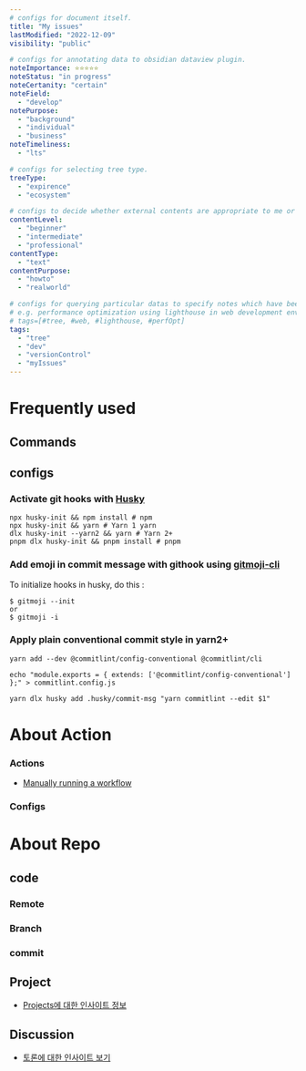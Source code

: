 ```yaml
---
# configs for document itself.
title: "My issues"
lastModified: "2022-12-09"
visibility: "public"

# configs for annotating data to obsidian dataview plugin.
noteImportance: ⭐⭐⭐⭐⭐
noteStatus: "in progress"
noteCertanity: "certain"
noteField:
  - "develop"
notePurpose:
  - "background"
  - "individual"
  - "business"
noteTimeliness:
  - "lts"

# configs for selecting tree type.
treeType:
  - "expirence"
  - "ecosystem"

# configs to decide whether external contents are appropriate to me or not.
contentLevel:
  - "beginner"
  - "intermediate"
  - "professional"
contentType:
  - "text"
contentPurpose:
  - "howto"
  - "realworld"

# configs for querying particular datas to specify notes which have been noted expirences related to particular subject.
# e.g. performance optimization using lighthouse in web development environments:
# tags=[#tree, #web, #lighthouse, #perfOpt]
tags:
  - "tree"
  - "dev"
  - "versionControl"
  - "myIssues"
---
```

# Frequently used
## Commands
### 

## configs
### Activate git hooks with [Husky](https://typicode.github.io/husky/#/?id=automatic-recommended)
```shell
npx husky-init && npm install # npm
npx husky-init && yarn # Yarn 1 yarn
dlx husky-init --yarn2 && yarn # Yarn 2+
pnpm dlx husky-init && pnpm install # pnpm
```

### Add emoji in commit message with githook using [gitmoji-cli](https://github.com/carloscuesta/gitmoji-cli#usage)
To initialize hooks in husky, do this :
```shell
$ gitmoji --init
or
$ gitmoji -i
```

### Apply plain conventional commit style in yarn2+
```shell
yarn add --dev @commitlint/config-conventional @commitlint/cli 

echo "module.exports = { extends: ['@commitlint/config-conventional'] };" > commitlint.config.js 

yarn dlx husky add .husky/commit-msg "yarn commitlint --edit $1"
```

# About Action
### Actions
-  [Manually running a workflow](https://docs.github.com/en/actions/managing-workflow-runs/manually-running-a-workflow?tool=webui)


### Configs


# About Repo
## code
### Remote

### Branch

### commit

## Project
- [Projects에 대한 인사이트 정보](https://docs.github.com/ko/issues/planning-and-tracking-with-projects/viewing-insights-from-your-project/about-insights-for-projects)

## Discussion
- [토론에 대한 인사이트 보기](https://docs.github.com/ko/discussions/managing-discussions-for-your-community/viewing-insights-for-your-discussions)